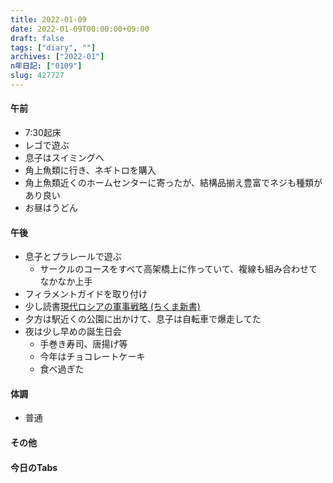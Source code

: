 ```yaml
---
title: 2022-01-09
date: 2022-01-09T00:00:00+09:00
draft: false
tags: ["diary", ""]
archives: ["2022-01"]
n年日記: ["0109"]
slug: 427727
---
```

#### 午前
- 7:30起床
- レゴで遊ぶ
- 息子はスイミングへ
- 角上魚類に行き、ネギトロを購入
- 角上魚類近くのホームセンターに寄ったが、結構品揃え豊富でネジも種類があり良い
- お昼はうどん
#### 午後
- 息子とプラレールで遊ぶ
  - サークルのコースをすべて高架橋上に作っていて、複線も組み合わせてなかなか上手
- フィラメントガイドを取り付け
- 少し読書[現代ロシアの軍事戦略 (ちくま新書)](https://calil.jp/book/4480073957)
- 夕方は駅近くの公園に出かけて、息子は自転車で爆走してた
- 夜は少し早めの誕生日会
  - 手巻き寿司、唐揚げ等
  - 今年はチョコレートケーキ
  - 食べ過ぎた
#### 体調
- 普通
#### その他
#### 今日のTabs